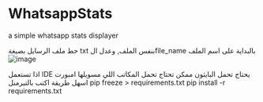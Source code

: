 # WhatsappStats
a simple whatsapp stats displayer

حط ملف الرسايل بصيغة txt بنفس الملف, وعدل الfile_name بالبداية على اسم الملف
![image](https://github.com/user-attachments/assets/aa851dbb-50cf-4f55-91f9-1512e2d1cdcd)

اذا تستعمل IDE يحتاج تحمل البايثون ممكن تحتاج تحمل المكاتب اللي مسويلها امبورت
اسهل طريقة اكتب بالتيرمنل 
pip freeze > requirements.txt
pip install -r requirements.txt
